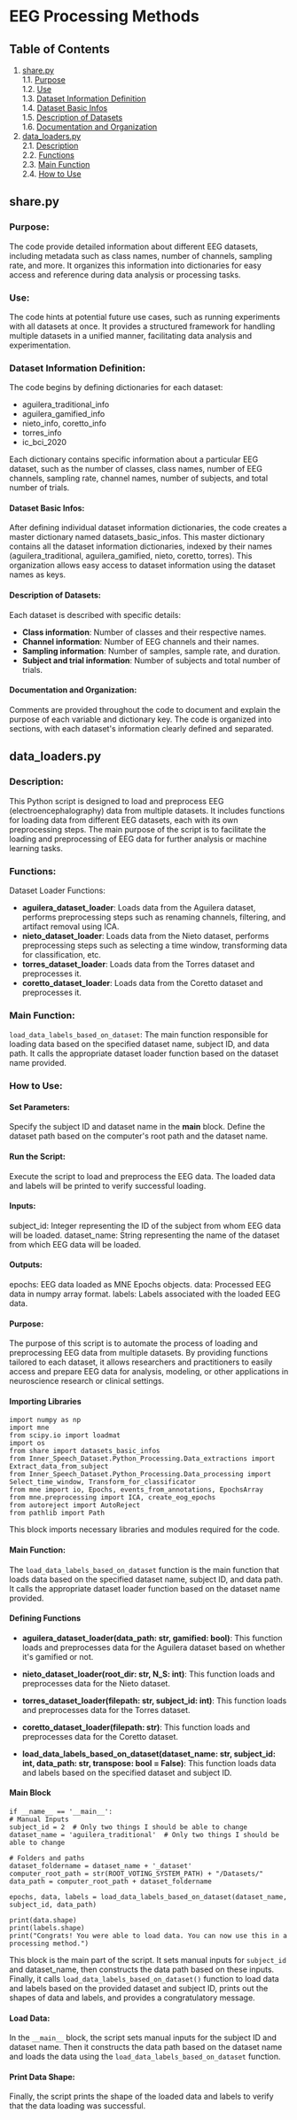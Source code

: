 # EEG Processing Methods

## Table of Contents

1. [share.py](https://github.com/AlmaCuevas/voting_system_platform/edit/main/processing_eeg_methods/README.md#sharepy)<br />
    1.1. [Purpose](https://github.com/AlmaCuevas/voting_system_platform/edit/main/processing_eeg_methods/README.md#purpose)<br />
    1.2. [Use](https://github.com/AlmaCuevas/voting_system_platform/edit/main/processing_eeg_methods/README.md#use)<br />
    1.3. [Dataset Information Definition](https://github.com/AlmaCuevas/voting_system_platform/edit/main/processing_eeg_methods/README.md#dataset-information-definition)<br />
    1.4. [Dataset Basic Infos](https://github.com/AlmaCuevas/voting_system_platform/edit/main/processing_eeg_methods/README.md#dataset-basic-infos)<br />
    1.5. [Description of Datasets](https://github.com/AlmaCuevas/voting_system_platform/edit/main/processing_eeg_methods/README.md#description-of-datasets)<br />
    1.6. [Documentation and Organization](https://github.com/AlmaCuevas/voting_system_platform/edit/main/processing_eeg_methods/README.md#documentation-and-organization)<br />
2. [data_loaders.py](https://github.com/AlmaCuevas/voting_system_platform/edit/main/processing_eeg_methods/README.md#data_loaderspy)<br />
    2.1. [Description](https://github.com/AlmaCuevas/voting_system_platform/edit/main/processing_eeg_methods/README.md#description)<br />
    2.2. [Functions](https://github.com/AlmaCuevas/voting_system_platform/edit/main/processing_eeg_methods/README.md#functions)<br />
    2.3. [Main Function](https://github.com/AlmaCuevas/voting_system_platform/edit/main/processing_eeg_methods/README.md#main-function)<br />
    2.4. [How to Use](https://github.com/AlmaCuevas/voting_system_platform/edit/main/processing_eeg_methods/README.md#how-to-use)<br />
   
## share.py

### Purpose:

The code provide detailed information about different EEG datasets, including metadata such as class names, number of channels, sampling rate, and more. It organizes this information into dictionaries for easy access and reference during data analysis or processing tasks.

### Use:
The code hints at potential future use cases, such as running experiments with all datasets at once.
It provides a structured framework for handling multiple datasets in a unified manner, facilitating data analysis and experimentation.


### Dataset Information Definition:

The code begins by defining dictionaries for each dataset:
* aguilera_traditional_info
* aguilera_gamified_info
* nieto_info, coretto_info
* torres_info
* ic_bci_2020

Each dictionary contains specific information about a particular EEG dataset, such as the number of classes, class names, number of EEG channels, sampling rate, channel names, number of subjects, and total number of trials.

#### Dataset Basic Infos:

After defining individual dataset information dictionaries, the code creates a master dictionary named datasets_basic_infos.
This master dictionary contains all the dataset information dictionaries, indexed by their names (aguilera_traditional, aguilera_gamified, nieto, coretto, torres).
This organization allows easy access to dataset information using the dataset names as keys.

#### Description of Datasets:
Each dataset is described with specific details:
* **Class information**: Number of classes and their respective names.
* **Channel information**: Number of EEG channels and their names.
* **Sampling information**: Number of samples, sample rate, and duration.
* **Subject and trial information**: Number of subjects and total number of trials.

#### Documentation and Organization:
Comments are provided throughout the code to document and explain the purpose of each variable and dictionary key.
The code is organized into sections, with each dataset's information clearly defined and separated.

## data_loaders.py

### Description:

This Python script is designed to load and preprocess EEG (electroencephalography) data from multiple datasets. It includes functions for loading data from different EEG datasets, each with its own preprocessing steps. The main purpose of the script is to facilitate the loading and preprocessing of EEG data for further analysis or machine learning tasks.

### Functions:
Dataset Loader Functions:

* **aguilera_dataset_loader**: Loads data from the Aguilera dataset, performs preprocessing steps such as renaming channels, filtering, and artifact removal using ICA.
* **nieto_dataset_loader**: Loads data from the Nieto dataset, performs preprocessing steps such as selecting a time window, transforming data for classification, etc.
* **torres_dataset_loader**: Loads data from the Torres dataset and preprocesses it.
* **coretto_dataset_loader**: Loads data from the Coretto dataset and preprocesses it.

### Main Function:

`load_data_labels_based_on_dataset`: The main function responsible for loading data based on the specified dataset name, subject ID, and data path. It calls the appropriate dataset loader function based on the dataset name provided.

### How to Use:
#### Set Parameters:

Specify the subject ID and dataset name in the __main__ block.
Define the dataset path based on the computer's root path and the dataset name.

#### Run the Script:

Execute the script to load and preprocess the EEG data.
The loaded data and labels will be printed to verify successful loading.

#### Inputs:
subject_id: Integer representing the ID of the subject from whom EEG data will be loaded.
dataset_name: String representing the name of the dataset from which EEG data will be loaded.

#### Outputs:
epochs: EEG data loaded as MNE Epochs objects.
data: Processed EEG data in numpy array format.
labels: Labels associated with the loaded EEG data.

#### Purpose:
The purpose of this script is to automate the process of loading and preprocessing EEG data from multiple datasets. By providing functions tailored to each dataset, it allows researchers and practitioners to easily access and prepare EEG data for analysis, modeling, or other applications in neuroscience research or clinical settings.

#### Importing Libraries

    import numpy as np
    import mne 
    from scipy.io import loadmat
    import os
    from share import datasets_basic_infos
    from Inner_Speech_Dataset.Python_Processing.Data_extractions import Extract_data_from_subject
    from Inner_Speech_Dataset.Python_Processing.Data_processing import Select_time_window, Transform_for_classificator
    from mne import io, Epochs, events_from_annotations, EpochsArray
    from mne.preprocessing import ICA, create_eog_epochs
    from autoreject import AutoReject
    from pathlib import Path

This block imports necessary libraries and modules required for the code.

#### Main Function: 
The `load_data_labels_based_on_dataset` function is the main function that loads data based on the specified dataset name, subject ID, and data path. It calls the appropriate dataset loader function based on the dataset name provided.

#### Defining Functions
* **aguilera_dataset_loader(data_path: str, gamified: bool)**: This function loads and preprocesses data for the Aguilera dataset based on whether it's gamified or not.

* **nieto_dataset_loader(root_dir: str, N_S: int)**: This function loads and preprocesses data for the Nieto dataset.

* **torres_dataset_loader(filepath: str, subject_id: int)**: This function loads and preprocesses data for the Torres dataset.

* **coretto_dataset_loader(filepath: str)**: This function loads and preprocesses data for the Coretto dataset.

* **load_data_labels_based_on_dataset(dataset_name: str, subject_id: int, data_path: str, transpose: bool = False)**: This function loads data and labels based on the specified dataset and subject ID.


#### Main Block
    if __name__ == '__main__':
    # Manual Inputs
    subject_id = 2  # Only two things I should be able to change
    dataset_name = 'aguilera_traditional'  # Only two things I should be able to change

    # Folders and paths
    dataset_foldername = dataset_name + '_dataset'
    computer_root_path = str(ROOT_VOTING_SYSTEM_PATH) + "/Datasets/"
    data_path = computer_root_path + dataset_foldername

    epochs, data, labels = load_data_labels_based_on_dataset(dataset_name, subject_id, data_path)

    print(data.shape)
    print(labels.shape)
    print("Congrats! You were able to load data. You can now use this in a processing method.")

This block is the main part of the script. It sets manual inputs for `subject_id` and dataset_name, then constructs the data path based on these inputs. Finally, it calls `load_data_labels_based_on_dataset()` function to load data and labels based on the provided dataset and subject ID, prints out the shapes of data and labels, and provides a congratulatory message.

#### Load Data: 

In the `__main__` block, the script sets manual inputs for the subject ID and dataset name. Then it constructs the data path based on the dataset name and loads the data using the `load_data_labels_based_on_dataset` function.

#### Print Data Shape:
Finally, the script prints the shape of the loaded data and labels to verify that the data loading was successful.



